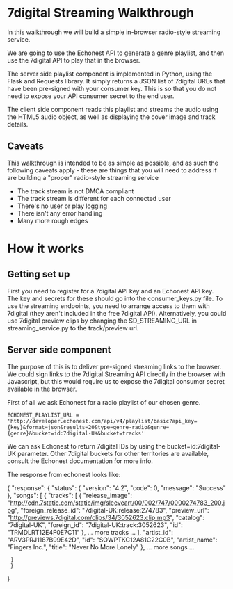 7digital Streaming Walkthrough
==============================

In this walkthrough we will build a simple in-browser radio-style streaming service.

We are going to use the Echonest API to generate a genre playlist, and then use the 7digital API to play that in the browser.

The server side playlist component is implemented in Python, using the Flask and Requests library. It simply returns a JSON list of 7digital URLs that have been pre-signed with your consumer key. This is so that you do not need to expose your API consumer secret to the end user.

The client side component reads this playlist and streams the audio using the HTML5 audio object, as well as displaying the cover image and track details.

Caveats
-------

This walkthrough is intended to be as simple as possible, and as such the following caveats apply - these are things that you will need to address if are building a "proper" radio-style streaming service

* The track stream is not DMCA compliant
* The track stream is different for each connected user
* There's no user or play logging
* There isn't any error handling
* Many more rough edges

How it works
============

Getting set up
--------------

First you need to register for a 7digital API key and an Echonest API key. The key and secrets for these should go into the consumer_keys.py file. To use the streaming endpoints, you need to arrange access to them with 7digital (they aren't included in the free 7digital API). Alternatively, you could use 7digital preview clips by changing the SD_STREAMING_URL in streaming_service.py to the track/preview url.

Server side component
---------------------

The purpose of this is to deliver pre-signed streaming links to the browser. We could sign links to the 7digital Streaming API directly in the browser with Javascript, but this would require us to expose the 7digital consumer secret available in the browser.

First of all we ask Echonest for a radio playlist of our chosen genre.

	ECHONEST_PLAYLIST_URL = 'http://developer.echonest.com/api/v4/playlist/basic?api_key={key}&format=json&results=20&type=genre-radio&genre={genre}&bucket=id:7digital-UK&bucket=tracks'

We can ask Echonest to return 7digital IDs by using the bucket=id:7digital-UK parameter. Other 7digital buckets for other territories are available, consult the Echonest documentation for more info.

The response from echonest looks like:

 {
   "response": {
     "status": {
       "version": "4.2",
       "code": 0,
       "message": "Success"
     },
     "songs": [
       {
          "tracks": [
           {
             "release_image": "http://cdn.7static.com/static/img/sleeveart/00/002/747/0000274783_200.jpg",
             "foreign_release_id": "7digital-UK:release:274783",
             "preview_url": "http://previews.7digital.com/clips/34/3052623.clip.mp3",
             "catalog": "7digital-UK",
             "foreign_id": "7digital-UK:track:3052623",
             "id": "TRMDLRT12E4F0E7C11"
           },
		   ... more tracks ...
         ],
          "artist_id": "ARV3PRJ1187B99E42D",
          "id": "SOWPTKC12A81C22C0B",
          "artist_name": "Fingers Inc.",
          "title": "Never No More Lonely"
       },
	   ... more songs ...

     ]
     }
  }
